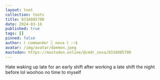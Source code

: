 ```yaml
---
layout: toot
collection: toots
title: 0316085700
date: 2024-03-16
published: true
tags: []
pinned: false
author: ⸸ commander ░ nova ⸸ :~$
avatar: /img/avatar/daemon.jpeg
mastodon: https://mastodon.online/@cmdr_nova/0316085700
---
```


Hate waking up late for an early shift after working a late shift the night before lol woohoo no time to myself
